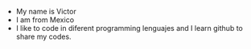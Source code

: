 * My name is Victor
* I am from Mexico
* I like to code in diferent programming lenguajes and I learn github to share my codes.